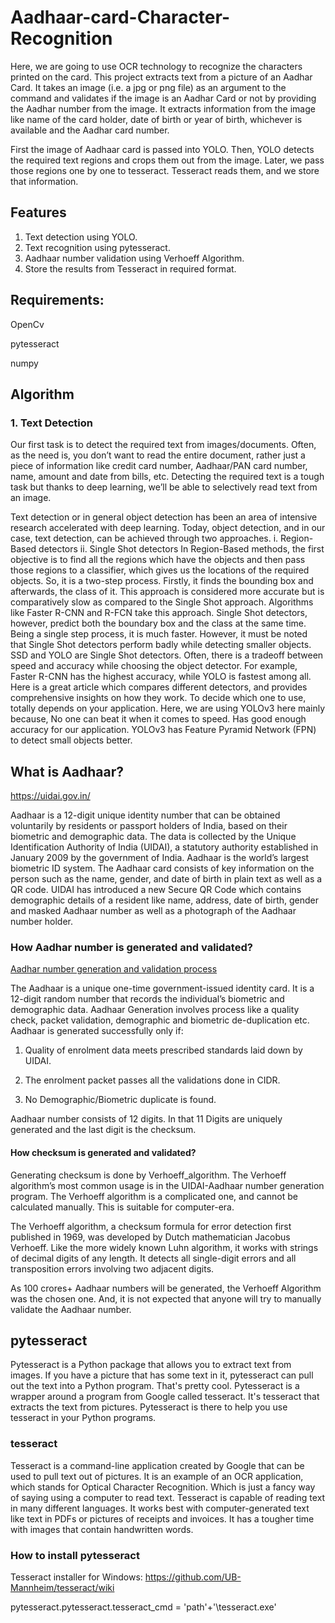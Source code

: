 # Aadhaar-card-Character-Recognition

Here, we are going to use OCR technology to recognize the characters printed on the card. This project extracts text from a picture of an Aadhar Card. It takes an image (i.e. a jpg or png file) as an argument to the command and validates if the image is an Aadhar Card or not by providing the Aadhar number from the image. It extracts information from the image like name of the card holder, date of birth or year of birth, whichever is available and the Aadhar card number.

First the image of Aadhaar card is passed into YOLO. Then, YOLO detects the required text regions and crops them out from the image. Later, we pass those regions one by one to tesseract. Tesseract reads them, and we store that information.

## Features
1. Text detection using YOLO.
2. Text recognition using pytesseract.
3. Aadhaar number validation using Verhoeff Algorithm.
4. Store the results from Tesseract in required format.

## Requirements:
OpenCv

pytesseract

numpy

## Algorithm
### 1. Text Detection

Our first task is to detect the required text from images/documents. Often, as the need is, you don’t want to read the entire document, rather just a piece of information like credit card number, Aadhaar/PAN card number, name, amount and date from bills, etc. Detecting the required text is a tough task but thanks to deep learning, we’ll be able to selectively read text from an image.

Text detection or in general object detection has been an area of intensive research accelerated with deep learning. Today, object detection, and in our case, text detection, can be achieved through two approaches.
i.  Region-Based detectors
ii. Single Shot detectors
In Region-Based methods, the first objective is to find all the regions which have the objects and then pass those regions to a classifier, which gives us the locations of the required objects. So, it is a two-step process.
Firstly, it finds the bounding box and afterwards, the class of it. This approach is considered more accurate but is comparatively slow as compared to the Single Shot approach. Algorithms like Faster R-CNN and R-FCN take this approach.
Single Shot detectors, however, predict both the boundary box and the class at the same time. Being a single step process, it is much faster. However, it must be noted that Single Shot detectors perform badly while detecting smaller objects. SSD and YOLO are Single Shot detectors.
Often, there is a tradeoff between speed and accuracy while choosing the object detector. For example, Faster R-CNN has the highest accuracy, while YOLO is fastest among all. Here is a great article which compares different detectors, and provides comprehensive insights on how they work.
To decide which one to use, totally depends on your application. Here, we are using YOLOv3 here mainly because,
No one can beat it when it comes to speed.
Has good enough accuracy for our application.
YOLOv3 has Feature Pyramid Network (FPN) to detect small objects better.

## What is Aadhaar?

https://uidai.gov.in/

Aadhaar is a 12-digit unique identity number that can be obtained voluntarily by residents or passport holders of India, based on their biometric and demographic data. The data is collected by the Unique Identification Authority of India (UIDAI), a statutory authority established in January 2009 by the government of India. Aadhaar is the world’s largest biometric ID system. The Aadhaar card consists of key information on the person such as the name, gender, and date of birth in plain text as well as a QR code. UIDAI has introduced a new Secure QR Code which contains demographic details of a resident like name, address, date of birth, gender and masked Aadhaar number as well as a photograph of the Aadhaar number holder.
### How Aadhar number is generated and validated?
[Aadhar number generation and validation process](https://medium.com/@krs.sharath03/how-aadhar-number-is-generated-and-validated-3c3e7172e606)

The Aadhaar is a unique one-time government-issued identity card. It is a 12-digit random number that records the individual’s biometric and demographic data. Aadhaar Generation involves process like a quality check, packet validation, demographic and biometric de-duplication etc. Aadhaar is generated successfully only if:

1. Quality of enrolment data meets prescribed standards laid down by UIDAI.
    
2. The enrolment packet passes all the validations done in CIDR.
    
3. No Demographic/Biometric duplicate is found.
    
  Aadhaar number consists of 12 digits. In that 11 Digits are uniquely generated and the last digit is the checksum.
#### How checksum is generated and validated?
Generating checksum is done by Verhoeff_algorithm. The Verhoeff algorithm’s most common usage is in the UIDAI-Aadhaar number generation program. The Verhoeff algorithm is a complicated one, and cannot be calculated manually. This is suitable for computer-era.

The Verhoeff algorithm, a checksum formula for error detection first published in 1969, was developed by Dutch mathematician Jacobus Verhoeff. Like the more widely known Luhn algorithm, it works with strings of decimal digits of any length. It detects all single-digit errors and all transposition errors involving two adjacent digits.

As 100 crores+ Aadhaar numbers will be generated, the Verhoeff Algorithm was the chosen one. And, it is not expected that anyone will try to manually validate the Aadhaar number.

## pytesseract
Pytesseract is a Python package that allows you to extract text from images. If you have a picture that has some text in it, pytesseract can pull out the text into a Python program. That's pretty cool. Pytesseract is a wrapper around a program from Google called tesseract. It's tesseract that extracts the text from pictures. Pytesseract is there to help you use tesseract in your Python programs.
### tesseract
Tesseract is a command-line application created by Google that can be used to pull text out of pictures. It is an example of an OCR application, which stands for Optical Character Recognition. Which is just a fancy way of saying using a computer to read text. Tesseract is capable of reading text in many different languages. It works best with computer-generated text like text in PDFs or pictures of receipts and invoices. It has a tougher time with images that contain handwritten words.
### How to install pytesseract
Tesseract installer for Windows:
https://github.com/UB-Mannheim/tesseract/wiki

pytesseract.pytesseract.tesseract_cmd = 'path'+'\\tesseract.exe'
